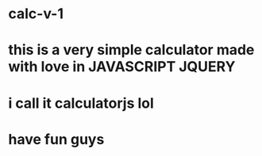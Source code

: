 # calc-v-1 
# this is a very simple calculator made with love in JAVASCRIPT JQUERY
# i call it calculatorjs lol
# have fun guys
